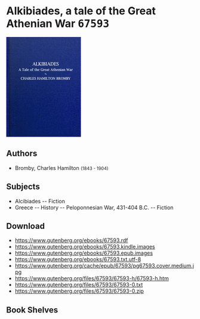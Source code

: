 # Alkibiades, a tale of the Great Athenian War <kbd>67593</kbd>

![](./cover.medium.jpg "")

## Authors


 - Bromby, Charles Hamilton <small>(1843 - 1904)</small>

## Subjects


 - Alcibiades -- Fiction
 - Greece -- History -- Peloponnesian War, 431-404 B.C. -- Fiction

## Download


 - https://www.gutenberg.org/ebooks/67593.rdf
 - https://www.gutenberg.org/ebooks/67593.kindle.images
 - https://www.gutenberg.org/ebooks/67593.epub.images
 - https://www.gutenberg.org/ebooks/67593.txt.utf-8
 - https://www.gutenberg.org/cache/epub/67593/pg67593.cover.medium.jpg
 - https://www.gutenberg.org/files/67593/67593-h/67593-h.htm
 - https://www.gutenberg.org/files/67593/67593-0.txt
 - https://www.gutenberg.org/files/67593/67593-0.zip

## Book Shelves


